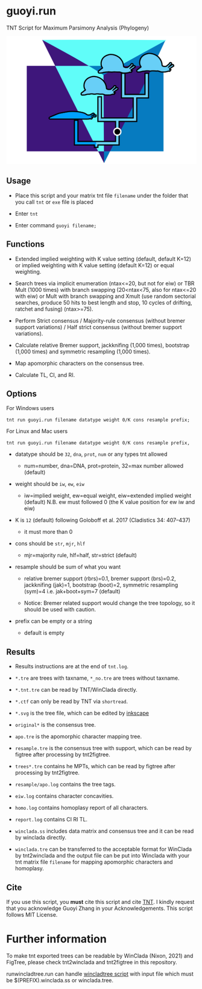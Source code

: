 # guoyi.run

TNT Script for Maximum Parsimony Analysis (Phylogeny)

![](./cover.svg)

## Usage

- Place this script and your matrix tnt file `filename` under the folder that you call `tnt` or `exe` file is placed

- Enter `tnt`

- Enter command `guoyi filename;`

## Functions

- Extended implied weighting with K value setting (default, default K=12) or implied weighting with K value setting (default K=12) or equal weighting.      

- Search trees via implicit enumeration (ntax<=20, but not for eiw) or TBR Mult (1000 times) with branch swapping (20<ntax<75, also for ntax<=20 with eiw) or Mult with branch swapping and Xmult (use random sectorial searches, produce 50 hits to best length and stop, 10 cycles of drifting, ratchet and fusing) (ntax>=75). 

- Perform Strict consensus / Majority-rule consensus (without bremer support variations) / Half strict consensus (without bremer support variations).            

- Calculate relative Bremer support, jackknifing (1,000 times), bootstrap (1,000 times) and symmetric resampling (1,000 times).

- Map apomorphic characters on the consensus tree.

- Calculate TL, CI, and RI. 

## Options

For Windows users

```
tnt run guoyi.run filename datatype weight 0/K cons resample prefix;
```

For Linux and Mac users

```
tnt run guoyi.run filename datatype weight 0/K cons resample prefix,
```

- datatype should be `32`, `dna`, `prot`, `num` or any types tnt allowed 

  -  num=number, dna=DNA, prot=protein, 32=max number allowed (default)        

- weight should be `iw`, `ew`, `eiw`

  -  iw=implied weight, ew=equal weight, eiw=extended implied weight (default) N.B. ew must followed 0 (the K value position for ew iw and eiw)               

- K is `12` (default) following Goloboff et al. 2017 (Cladistics 34: 407–437)

  - it must more than 0 

- cons should be `str`, `mjr`, `hlf`  

  -  mjr=majority rule, hlf=half, str=strict (default)                   

- resample should be sum of what you want

  -  relative bremer support (rbrs)=0.1, bremer support (brs)=0.2, jackknifing (jak)=1, bootstrap (boot)=2, symmetric resampling (sym)=4 i.e. jak+boot+sym=7 (default) 

  -  Notice: Bremer related support would change the tree topology, so it should be used with caution.

- prefix can  be empty or a string

  - default is empty

## Results

- Results instructions are at the end of `tnt.log`.

- `*.tre` are trees with taxname, `*_no.tre` are trees without taxname.

- `*.tnt.tre` can be read by TNT/WinClada directly.

- `*.ctf` can only be read by TNT via `shortread`.

- `*.svg` is the tree file, which can be edited by [inkscape](https://inkscape.org)

- `original*` is the consensus tree.

- `apo.tre` is the apomorphic character mapping tree.

- `resample.tre` is the consensus tree with support, which can be read by figtree after processing by tnt2figtree.

- `trees*.tre` contains he MPTs, which can be read by figtree after processing by tnt2figtree.

- `resample/apo.log` contains the tree tags.

- `eiw.log` contains character concavities.

- `homo.log` contains homoplasy report of all characters.

- `report.log` contains CI RI TL.

- `winclada.ss` includes data matrix and consensus tree and it can be read by winclada directly.

- `winclada.tre` can be transferred to the acceptable format for WinClada by tnt2winclada and the output file can be put into Winclada with your tnt matrix file `filename` for mapping apomorphic characters and homoplasy.

## Cite

If you use this script, you **must** cite this script and cite [TNT](https://www.lillo.org.ar/phylogeny/tnt/). I kindly request that you acknowledge Guoyi Zhang in your Acknowledgements. This script follows MIT License.

# Further information

To make tnt exported trees can be readable by WinClada (Nixon, 2021) and FigTree, please check tnt2winclada and tnt2figtree in this repository.

runwincladtree.run can handle [wincladtree script](https://www.lillo.org.ar/phylogeny/tnt/scripts/wincladtree.run) with input file which must be $(PREFIX).winclada.ss or winclada.tree.
